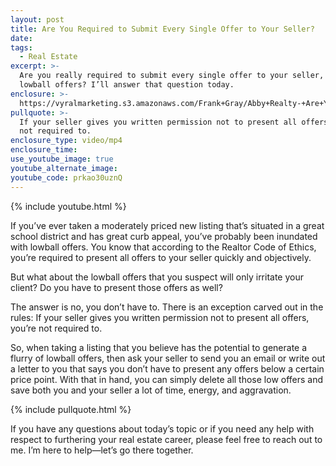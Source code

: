 ```yaml
---
layout: post
title: Are You Required to Submit Every Single Offer to Your Seller?
date:
tags:
  - Real Estate
excerpt: >-
  Are you really required to submit every single offer to your seller, even the
  lowball offers? I’ll answer that question today.
enclosure: >-
  https://vyralmarketing.s3.amazonaws.com/Frank+Gray/Abby+Realty-+Are+You+Required+to+Submit+Every+Single+Offer+to+Your+Seller_.mp4
pullquote: >-
  If your seller gives you written permission not to present all offers, you’re
  not required to.
enclosure_type: video/mp4
enclosure_time:
use_youtube_image: true
youtube_alternate_image:
youtube_code: prkao30uznQ
---
```


{% include youtube.html %}

If you’ve ever taken a moderately priced new listing that’s situated in a great school district and has great curb appeal, you’ve probably been inundated with lowball offers. You know that according to the Realtor Code of Ethics, you’re required to present all offers to your seller quickly and objectively.&nbsp;

But what about the lowball offers that you suspect will only irritate your client? Do you have to present those offers as well?

The answer is no, you don’t have to. There is an exception carved out in the rules: If your seller gives you written permission not to present all offers, you’re not required to.

So, when taking a listing that you believe has the potential to generate a flurry of lowball offers, then ask your seller to send you an email or write out a letter to you that says you don’t have to present any offers below a certain price point. With that in hand, you can simply delete all those low offers and save both you and your seller a lot of time, energy, and aggravation.

{% include pullquote.html %}

If you have any questions about today’s topic or if you need any help with respect to furthering your real estate career, please feel free to reach out to me. I’m here to help—let’s go there together.